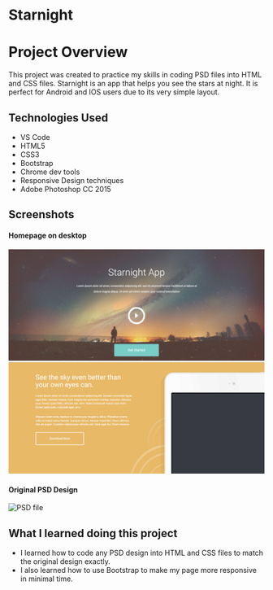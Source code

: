 # Starnight
Project Overview
============ 
This project was created to practice my skills in coding PSD files into HTML and CSS files. 
Starnight is an app that helps you see the stars at night. It is perfect for Android and IOS users due to its very simple layout.

Technologies Used
--------------
- VS Code
- HTML5
- CSS3
- Bootstrap
- Chrome dev tools
- Responsive Design techniques
- Adobe Photoshop CC 2015


Screenshots
--------------
#### Homepage on desktop
![The Homepage on desktop](/showcase/home1.png)
![The Homepage on desktop](/showcase/home2.png)
 
#### Original PSD Design
![PSD file](/showcase/home.png)

What I learned doing this project
--------------

- I learned how to code any PSD design into HTML and CSS files to match the original design exactly.
- I also learned how to use Bootstrap to make my page more responsive in minimal time.

